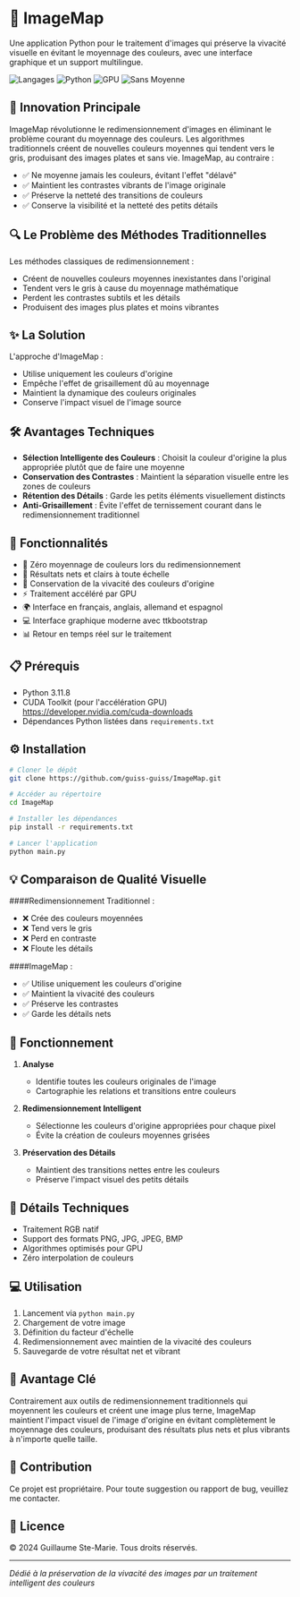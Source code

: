 # 🎨 ImageMap

Une application Python pour le traitement d'images qui préserve la vivacité visuelle en évitant le moyennage des couleurs, avec une interface graphique et un support multilingue.

![Langages](https://img.shields.io/badge/Langages-FR%20|%20EN%20|%20DE%20|%20ES-blue)
![Python](https://img.shields.io/badge/Python-3.11.8-green)
![GPU](https://img.shields.io/badge/GPU-Compatible-brightgreen)
![Sans Moyenne](https://img.shields.io/badge/Sans%20Moyennage-✓-orange)

## 🎯 Innovation Principale

ImageMap révolutionne le redimensionnement d'images en éliminant le problème courant du moyennage des couleurs. Les algorithmes traditionnels créent de nouvelles couleurs moyennes qui tendent vers le gris, produisant des images plates et sans vie. ImageMap, au contraire :

- ✅ Ne moyenne jamais les couleurs, évitant l'effet "délavé"
- ✅ Maintient les contrastes vibrants de l'image originale
- ✅ Préserve la netteté des transitions de couleurs
- ✅ Conserve la visibilité et la netteté des petits détails

## 🔍 Le Problème des Méthodes Traditionnelles

Les méthodes classiques de redimensionnement :
- Créent de nouvelles couleurs moyennes inexistantes dans l'original
- Tendent vers le gris à cause du moyennage mathématique
- Perdent les contrastes subtils et les détails
- Produisent des images plus plates et moins vibrantes

## ✨ La Solution

L'approche d'ImageMap :
- Utilise uniquement les couleurs d'origine
- Empêche l'effet de grisaillement dû au moyennage
- Maintient la dynamique des couleurs originales
- Conserve l'impact visuel de l'image source

## 🛠️ Avantages Techniques

- **Sélection Intelligente des Couleurs** : Choisit la couleur d'origine la plus appropriée plutôt que de faire une moyenne
- **Conservation des Contrastes** : Maintient la séparation visuelle entre les zones de couleurs
- **Rétention des Détails** : Garde les petits éléments visuellement distincts
- **Anti-Grisaillement** : Évite l'effet de ternissement courant dans le redimensionnement traditionnel

## 🚀 Fonctionnalités

- 🎨 Zéro moyennage de couleurs lors du redimensionnement
- 📐 Résultats nets et clairs à toute échelle
- 🎯 Conservation de la vivacité des couleurs d'origine
- ⚡ Traitement accéléré par GPU
- 🌍 Interface en français, anglais, allemand et espagnol
- 💻 Interface graphique moderne avec ttkbootstrap
- 📊 Retour en temps réel sur le traitement

## 📋 Prérequis

- Python 3.11.8
- CUDA Toolkit (pour l'accélération GPU)  https://developer.nvidia.com/cuda-downloads
- Dépendances Python listées dans `requirements.txt`

## ⚙️ Installation

```bash
# Cloner le dépôt
git clone https://github.com/guiss-guiss/ImageMap.git

# Accéder au répertoire
cd ImageMap

# Installer les dépendances
pip install -r requirements.txt

# Lancer l'application
python main.py
```

## 💡 Comparaison de Qualité Visuelle

####Redimensionnement Traditionnel :
- ❌ Crée des couleurs moyennées
- ❌ Tend vers le gris
- ❌ Perd en contraste
- ❌ Floute les détails

####ImageMap :
- ✅ Utilise uniquement les couleurs d'origine
- ✅ Maintient la vivacité des couleurs
- ✅ Préserve les contrastes
- ✅ Garde les détails nets

## 🔧 Fonctionnement

1. **Analyse**
   - Identifie toutes les couleurs originales de l'image
   - Cartographie les relations et transitions entre couleurs

2. **Redimensionnement Intelligent**
   - Sélectionne les couleurs d'origine appropriées pour chaque pixel
   - Évite la création de couleurs moyennes grisées

3. **Préservation des Détails**
   - Maintient des transitions nettes entre les couleurs
   - Préserve l'impact visuel des petits détails

## 📝 Détails Techniques

- Traitement RGB natif
- Support des formats PNG, JPG, JPEG, BMP
- Algorithmes optimisés pour GPU
- Zéro interpolation de couleurs

## 💻 Utilisation

1. Lancement via `python main.py`
2. Chargement de votre image
3. Définition du facteur d'échelle
4. Redimensionnement avec maintien de la vivacité des couleurs
5. Sauvegarde de votre résultat net et vibrant

## 🎯 Avantage Clé

Contrairement aux outils de redimensionnement traditionnels qui moyennent les couleurs et créent une image plus terne, ImageMap maintient l'impact visuel de l'image d'origine en évitant complètement le moyennage des couleurs, produisant des résultats plus nets et plus vibrants à n'importe quelle taille.

## 🤝 Contribution

Ce projet est propriétaire. Pour toute suggestion ou rapport de bug, veuillez me contacter.

## 📜 Licence

© 2024 Guillaume Ste-Marie. Tous droits réservés.

---
*Dédié à la préservation de la vivacité des images par un traitement intelligent des couleurs*
